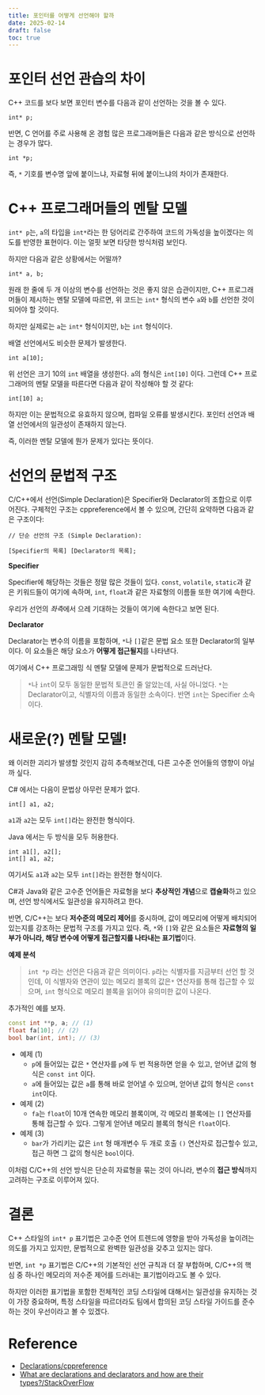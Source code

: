 ```yaml
---
title: 포인터를 어떻게 선언해야 할까
date: 2025-02-14
draft: false
toc: true
---
```


# 포인터 선언 관습의 차이

C++ 코드를 보다 보면 포인터 변수를 다음과 같이 선언하는 것을 볼 수 있다.

```cpp{lineNos=false}
int* p;
```

반면, C 언어를 주로 사용해 온 경험 많은 프로그래머들은 다음과 같은 방식으로 선언하는 경우가 많다.

```c{lineNos=false}
int *p;
```

즉, `*` 기호를 변수명 앞에 붙이느냐, 자료형 뒤에 붙이느냐의 차이가 존재한다.

# C++ 프로그래머들의 멘탈 모델

`int* p`는, `a`의 타입을 `int*`라는 한 덩어리로 간주하여 코드의 가독성을 높이겠다는 의도를 반영한 표현이다. 이는 얼핏 보면 타당한 방식처럼 보인다.

하지만 다음과 같은 상황에서는 어떨까?

```cpp{lineNos=false}
int* a, b;
```

원래 한 줄에 두 개 이상의 변수를 선언하는 것은 좋지 않은 습관이지만, C++ 프로그래머들이 제시하는 멘탈 모델에 따르면, 위 코드는 `int*` 형식의 변수 `a`와 `b`를 선언한 것이 되어야 할 것이다.

하지만 실제로는 `a`는 `int*` 형식이지만, `b`는 `int` 형식이다. 

배열 선언에서도 비슷한 문제가 발생한다.

```cpp{lineNos=false}
int a[10];
```

위 선언은 크기 10의 `int` 배열을 생성한다. `a`의 형식은 `int[10]` 이다. 그런데 C++ 프로그래머의 멘탈 모델을 따른다면 다음과 같이 작성해야 할 것 같다:

```cpp{lineNos=false}
int[10] a;
```

하지만 이는 문법적으로 유효하지 않으며, 컴파일 오류를 발생시킨다. 포인터 선언과 배열 선언에서의 일관성이 존재하지 않는다.

즉, 이러한 멘탈 모델에 뭔가 문제가 있다는 뜻이다.

# 선언의 문법적 구조

C/C++에서 선언(Simple Declaration)은 Specifier와 Declarator의 조합으로 이루어진다. 구체적인 구조는 cppreference에서 볼 수 있으며, 간단히 요약하면 다음과 같은 구조이다: 

```text{lineNos=false}
// 단순 선언의 구조 (Simple Declaration):

[Specifier의 목록] [Declarator의 목록];
```

**Specifier**

Specifier에 해당하는 것들은 정말 많은 것들이 있다. `const`, `volatile`, `static`과 같은 키워드들이 여기에 속하며,  `int`, `float`과 같은 자료형의 이름들 또한 여기에 속한다. 

우리가 선언의 *좌측*에서 으레 기대하는 것들이 여기에 속한다고 보면 된다.

**Declarator**

Declarator는 변수의 이름을 포함하며, `*`나 `[]`같은 문법 요소 또한 Declarator의 일부이다. 이 요소들은 해당 요소가 **어떻게 접근될지**를 나타낸다.

여기에서 C++ 프로그래밍 식 멘탈 모델에 문제가 문법적으로 드러난다.

> `*`나 `int`이 모두 동일한 문법적 토큰인 줄 알았는데, 사실 아니었다. `*`는 Declarator이고, 식별자의 이름과 동일한 소속이다. 반면 `int`는 Specifier 소속이다. 

# 새로운(?) 멘탈 모델!

왜 이러한 괴리가 발생할 것인지 감히 추측해보건데, 다른 고수준 언어들의 영향이 아닐까 싶다. 

C# 에서는 다음이 문법상 아무런 문제가 없다.

```csharp{lineNos=false}
int[] a1, a2;
```

`a1`과 `a2`는 모두 `int[]`라는 완전한 형식이다.

Java 에서는 두 방식을 모두 허용한다.

```java{lineNos=false}
int a1[], a2[];
int[] a1, a2;
```

여기서도 `a1`과 `a2`는 모두 `int[]`라는 완전한 형식이다.

C#과 Java와 같은 고수준 언어들은 자료형을 보다 **추상적인 개념**으로 **캡슐화**하고 있으며, 선언 방식에서도 일관성을 유지하려고 한다.

반면, C/C++는 보다 **저수준의 메모리 제어**를 중시하며, 값이 메모리에 어떻게 배치되어 있는지를 강조하는 문법적 구조를 가지고 있다. 즉, `*`와 `[]`와 같은 요소들은 **자료형의 일부가 아니라, 해당 변수에 어떻게 접근할지를 나타내는 표기법**이다.


**예제 분석**

> `int *p` 라는 선언은 다음과 같은 의미이다. `p`라는 식별자를 지금부터 선언 할 것인데, 이 식별자와 연관이 있는 메모리 블록의 값은`*` 연산자를 통해 접근할 수 있으며, `int` 형식으로 메모리 블록을 읽어야 유의미한 값이 나온다.

추가적인 예를 보자.

```cpp
const int **p, a; // (1)
float fa[10]; // (2)
bool bar(int, int); // (3)
```

* 예제 (1)
  * `p`에 들어있는 값은 `*` 연산자를 `p`에 두 번 적용하면 얻을 수 있고, 얻어낸 값의 형식은 `const int` 이다.
  * `a`에 들어있는 값은 `a`를 통해 바로 얻어낼 수 있으며, 얻어낸 값의 형식은 `const int`이다.
* 예제 (2)
  * `fa`는 `float`이 10개 연속한 메모리 블록이며, 각 메모리 블록에는 `[]` 연산자를 통해 접근할 수 있다. 그렇게 얻어낸 메모리 블록의 형식은 `float`이다.
* 예제 (3)
  * `bar`가 가리키는 값은 `int` 형 매개변수 두 개로 호출 `()` 연산자로 접근할수 있고, 접근 하면 그 값의 형식은 `bool`이다.

이처럼 C/C++의 선언 방식은 단순히 자료형을 묶는 것이 아니라, 변수의 **접근 방식**까지 고려하는 구조로 이루어져 있다.

# 결론

C++ 스타일의 `int* p` 표기법은 고수준 언어 트렌드에 영향을 받아 가독성을 높이려는 의도를 가지고 있지만, 문법적으로 완벽한 일관성을 갖추고 있지는 않다.

반면, `int *p` 표기법은 C/C++의 기본적인 선언 규칙과 더 잘 부합하며, C/C++의 핵심 중 하나인 메모리의 저수준 제어를 드러내는 표기법이라고도 볼 수 있다.

하지만 이러한 표기법을 포함한 전체적인 코딩 스타일에 대해서는 일관성을 유지하는 것이 가장 중요하며, 특정 스타일을 따르더라도 팀에서 합의된 코딩 스타일 가이드를 준수하는 것이 우선이라고 볼 수 있겠다.

# Reference

* [Declarations/cppreference](https://en.cppreference.com/w/cpp/language/declarations)
* [What are declarations and declarators and how are their types?/StackOverFlow](https://stackoverflow.com/questions/13808932/what-are-declarations-and-declarators-and-how-are-their-types-interpreted-by-the)